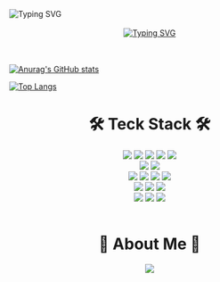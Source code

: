 <img src="https://capsule-render.vercel.app/api?type=waving&height=300&color=gradient&text=LEE%20DONG%20YOON&fontSize=80&section=header&reversal=false&textBg=false&animation=twinkling&descAlign=60&strokeWidth=0" alt="Typing SVG" />

<div align="center">
<br/>
    <a href="https://git.io/typing-svg"><img src="https://readme-typing-svg.demolab.com?font=Fira+Code&weight=500&size=30&pause=1000&color=2496ED&center=true&vCenter=true&random=false&width=1100&lines=%22%EC%B5%9C%EC%83%81%EC%9D%98+%EC%84%9C%EB%B9%84%EC%8A%A4%EC%99%80+%EA%B0%80%EC%B9%98+%EC%9E%88%EB%8A%94+%EC%A0%95%EB%B3%B4%EB%A5%BC+%EB%B3%B4%EB%8B%A4+%EC%89%BD%EA%B2%8C+%EC%A0%84%EB%8B%AC%ED%95%98%EC%97%AC+%EB%8D%94+%EB%82%98%EC%9D%80+%EC%84%B8%EC%83%81%EC%9D%84+%EA%BF%88%EA%BE%B8%EB%8B%A4.%22" alt="Typing SVG" /></a>
    <br/>
    <br/>
    <br/>
</div>

[![Anurag's GitHub stats](https://github-readme-stats.vercel.app/api?username=dongyoon7212&theme=solarized-light&show_icons=true)](https://github.com/anuraghazra/github-readme-stats)

[![Top Langs](https://github-readme-stats.vercel.app/api/top-langs/?username=dongyoon7212&layout=compact)](https://github.com/anuraghazra/github-readme-stats)

<div align=center><h1>🛠️ Teck Stack 🛠️</h1></div>

<div align=center> 
  <img src="https://img.shields.io/badge/java-007396?style=for-the-badge&logo=java&logoColor=white">
  <img src="https://img.shields.io/badge/react-61DAFB?style=for-the-badge&logo=react&logoColor=black"> 
  <img src="https://img.shields.io/badge/html5-E34F26?style=for-the-badge&logo=html5&logoColor=white"> 
  <img src="https://img.shields.io/badge/css-1572B6?style=for-the-badge&logo=css3&logoColor=white"> 
  <img src="https://img.shields.io/badge/javascript-F7DF1E?style=for-the-badge&logo=javascript&logoColor=black">
  <br>
  
  <img src="https://img.shields.io/badge/mysql-4479A1?style=for-the-badge&logo=mysql&logoColor=white">
  <img src="https://img.shields.io/badge/firebase-FFCA28?style=for-the-badge&logo=firebase&logoColor=white">
  <br>

  <img src="https://img.shields.io/badge/springboot-6DB33F?style=for-the-badge&logo=springboot&logoColor=white"> 
  <img src="https://img.shields.io/badge/node.js-339933?style=for-the-badge&logo=Node.js&logoColor=white">
  <img src="https://img.shields.io/badge/express-000000?style=for-the-badge&logo=express&logoColor=white">
  
  <img src="https://img.shields.io/badge/tailwindcss-06B6D4?style=for-the-badge&logo=TailwindCSS&logoColor=white">
  <br>

  <img src="https://img.shields.io/badge/amazonaws-232F3E?style=for-the-badge&logo=amazonaws&logoColor=white"> 
  <img src="https://img.shields.io/badge/docker-2496ED?style=for-the-badge&logo=docker&logoColor=white">
  <img src="https://img.shields.io/badge/apache tomcat-F8DC75?style=for-the-badge&logo=apachetomcat&logoColor=white">
  <br>
  
  <img src="https://img.shields.io/badge/github-181717?style=for-the-badge&logo=github&logoColor=white">
  <img src="https://img.shields.io/badge/git-F05032?style=for-the-badge&logo=git&logoColor=white">
  <img src="https://img.shields.io/badge/notion-000000?style=for-the-badge&logo=notion&logoColor=white">
  <br>
</div>
<br>

<div align=center><h1>🚀 About Me 🚀</h1></div>

<div align=center>
    <a href="https://www.instagram.com/d.yxxn/">
        <img src="https://img.shields.io/badge/instagram-E4405F?style=for-the-badge&logo=instagram&logoColor=white">
    </a>
</div>
